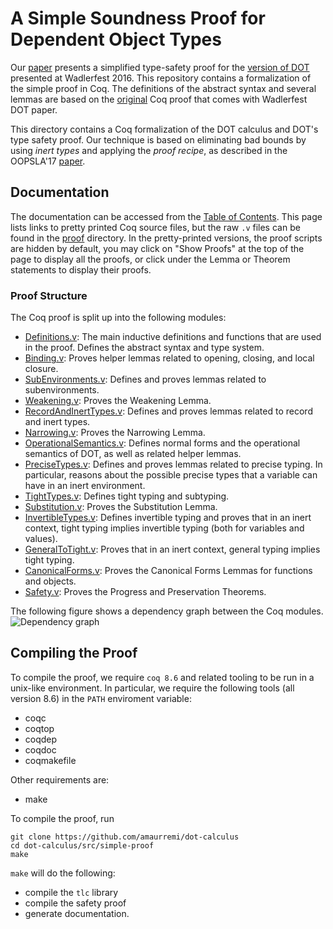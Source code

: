 # A Simple Soundness Proof for Dependent Object Types

Our [paper](https://plg.uwaterloo.ca/~olhotak/pubs/oopsla17.pdf) presents a simplified type-safety proof for the [version of DOT](https://infoscience.epfl.ch/record/215280) presented at Wadlerfest 2016. This repository contains a formalization of the simple proof in Coq. The definitions of the abstract syntax and several lemmas are based on the [original](https://github.com/samuelgruetter/dot-calculus/blob/master/dev/lf/dot_top_bot.v) Coq proof that comes with Wadlerfest DOT paper.

This directory contains a Coq formalization of the DOT calculus and DOT's type safety proof. Our technique is based on eliminating bad bounds by using *inert types* and applying the *proof recipe*, as described in the OOPSLA'17 [paper](https://plg.uwaterloo.ca/~olhotak/pubs/oopsla17.pdf).

## Documentation

The documentation can be accessed from the [Table of Contents](https://amaurremi.github.io/dot-calculus/src/simple-proof/doc/toc.html). This page lists links to pretty printed Coq source files, but the raw `.v` files can be found in the [proof](proof) directory. In the pretty-printed versions, the proof scripts are hidden by default, you may click on "Show Proofs" at the top of the page to display all the proofs, or click under the Lemma or Theorem statements to display their proofs.

### Proof Structure

The Coq proof is split up into the following modules:
  * [Definitions.v](https://amaurremi.github.io/dot-calculus/src/simple-proof/doc/Definitions.html): The main inductive definitions and functions that are used in the proof. Defines the abstract syntax and type system.
  * [Binding.v](https://amaurremi.github.io/dot-calculus/src/simple-proof/doc/Binding.html): Proves helper lemmas related to opening, closing, and local closure.
  * [SubEnvironments.v](SubEnvironments.v): Defines and proves lemmas related to subenvironments.
  * [Weakening.v](https://amaurremi.github.io/dot-calculus/src/simple-proof/doc/Weakening.html): Proves the Weakening Lemma.
  * [RecordAndInertTypes.v](https://amaurremi.github.io/dot-calculus/src/simple-proof/doc/RecordAndInertTypes.html): Defines and proves lemmas related to record and inert types.
  * [Narrowing.v](https://amaurremi.github.io/dot-calculus/src/simple-proof/doc/Narrowing.html): Proves the Narrowing Lemma.
  * [OperationalSemantics.v](https://amaurremi.github.io/dot-calculus/src/simple-proof/doc/OperationalSemantics.html): Defines normal forms and the operational semantics of DOT, as well as related helper lemmas.
  * [PreciseTypes.v](https://amaurremi.github.io/dot-calculus/src/simple-proof/doc/PreciseTypes.html): Defines and proves lemmas related to precise typing. In particular, reasons about the possible precise types that a variable can have in an inert environment.
  * [TightTypes.v](https://amaurremi.github.io/dot-calculus/src/simple-proof/doc/TightTypes.html): Defines tight typing and subtyping.
  * [Substitution.v](https://amaurremi.github.io/dot-calculus/src/simple-proof/doc/Substitution.html): Proves the Substitution Lemma.
  * [InvertibleTypes.v](https://amaurremi.github.io/dot-calculus/src/simple-proof/doc/InvertibleTypes.html): Defines invertible typing and proves that in an inert context, tight typing implies invertible typing (both for variables and values).
  * [GeneralToTight.v](https://amaurremi.github.io/dot-calculus/src/simple-proof/doc/GeneralToTight.html): Proves that in an inert context, general typing implies tight typing.
  * [CanonicalForms.v](https://amaurremi.github.io/dot-calculus/src/simple-proof/doc/CanonicalForms.html): Proves the Canonical Forms Lemmas for functions and objects.
  * [Safety.v](https://amaurremi.github.io/dot-calculus/src/simple-proof/doc/Safety.html): Proves the Progress and Preservation Theorems.

The following figure shows a dependency graph between the Coq modules.
![Dependency graph](https://amaurremi.github.io/dot-calculus/src/simple-proof/doc/graph.png)


## Compiling the Proof

To compile the proof, we require `coq 8.6` and related tooling to be run in a unix-like environment. In particular, we require the following tools (all version 8.6) in the `PATH` enviroment variable:
  * coqc
  * coqtop
  * coqdep
  * coqdoc
  * coqmakefile

Other requirements are:
  * make

To compile the proof, run

    git clone https://github.com/amaurremi/dot-calculus
    cd dot-calculus/src/simple-proof
    make

`make` will do the following:

- compile the `tlc` library
- compile the safety proof
- generate documentation.

